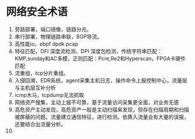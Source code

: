 # 网络安全术语
1. 旁路部署，端口镜像，链路分光。
2. 串行部署，物理链路串联，BGP导流。
3. 高性能io，ebpf dpdk pcap
4. 特征匹配，DFI 深度流检测，DPI 深度包检测，传统字符串匹配：KMP,sunday和AC多模，正则匹配：Pcre,Re2和Hyperscan，FPGA卡硬件匹配
5. 流重组，tcp分片重组。
6. 入侵回溯，EDR系统，agent采集主机日志，操作命令上报控制中心，流量层与主机层互补分析
7. icmp木马，tcpdump无法抓取
8. 网络资产搜集，主动上报不可靠，基于流量访问采集更全面，对业务无感
9. 高危资产主动发现，高危资产一般是主动扫描来发现，但存在扫描周期和扫描被屏蔽的问题。流量建立通信特征，进行检测。依靠入流量会有大量的误报，还要结合出流量分析。
10. 